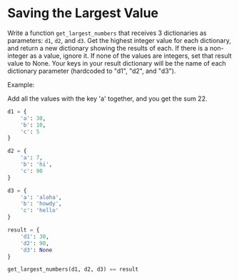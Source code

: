 # Saving the Largest Value

Write a function `get_largest_numbers` that receives 3 dictionaries as parameters: `d1`, `d2`, and `d3`. Get the highest integer value for each dictionary, and return a new dictionary showing the results of each. If there is a non-integer as a value, ignore it. If none of the values are integers, set that result value to None. Your keys in your result dictionary will be the name of each dictionary parameter (hardcoded to "d1", "d2", and "d3").

Example:

Add all the values with the key 'a' together, and you get the sum 22.

```python
d1 = {
    'a': 30,
    'b': 10,
    'c': 5
}

d2 = {
    'a': 7,
    'b': 'hi',
    'c': 90
}

d3 = {
    'a': 'aloha',
    'b': 'howdy',
    'c': 'hello'
}

result = {
    'd1': 30,
    'd2': 90,
    'd3': None
}

get_largest_numbers(d1, d2, d3) == result
```
